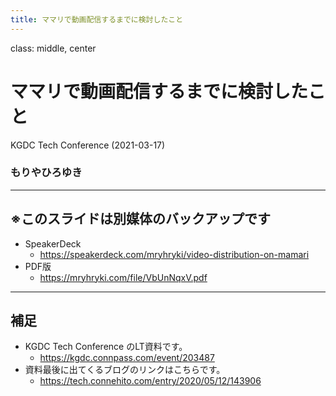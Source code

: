 ```yaml
---
title: ママリで動画配信するまでに検討したこと
---
```


class: middle, center
# ママリで動画配信するまでに検討したこと

KGDC Tech Conference (2021-03-17)

### もりやひろゆき

---

## ※このスライドは別媒体のバックアップです

- SpeakerDeck
    - https://speakerdeck.com/mryhryki/video-distribution-on-mamari
- PDF版
    - https://mryhryki.com/file/VbUnNqxV.pdf

---

## 補足

- KGDC Tech Conference のLT資料です。
    - https://kgdc.connpass.com/event/203487
- 資料最後に出てくるブログのリンクはこちらです。
    - https://tech.connehito.com/entry/2020/05/12/143906
